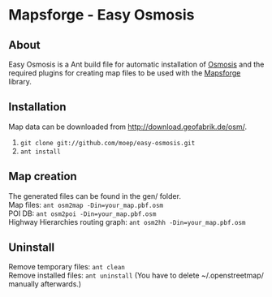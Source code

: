 Mapsforge - Easy Osmosis
========================
## About 
Easy Osmosis is a Ant build file for automatic installation of [Osmosis](http://wiki.openstreetmap.org/wiki/Osmosis) and the required plugins for creating map files to be used with the [Mapsforge](http://mapsforge.org) library.

## Installation
Map data can be downloaded from http://download.geofabrik.de/osm/.

1. `git clone git://github.com/moep/easy-osmosis.git`
2. `ant install`

## Map creation
The generated files can be found in the gen/ folder.  
Map files: `ant osm2map -Din=your_map.pbf.osm`  
POI DB: `ant osm2poi -Din=your_map.pbf.osm`  
Highway Hierarchies routing graph: `ant osm2hh -Din=your_map.pbf.osm`

## Uninstall
Remove temporary files: `ant clean`  
Remove installed files: `ant uninstall` (You have to delete ~/.openstreetmap/ manually afterwards.)



